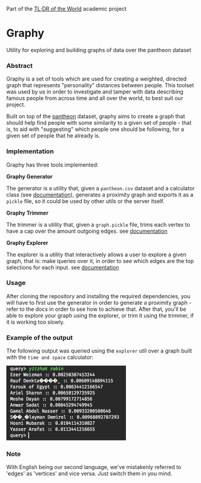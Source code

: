 Part of the [TL;DR of the World](https://tlderofthe.world) academic project

# Graphy
Utility for exploring and building graphs of data over the pantheon dataset

### Abstract

Graphy is a set of tools which are used for creating a weighted, directed graph that represents "personality" distances between people. This toolset was used by us in order to investigate and tamper with data describing famous people from across time and all over the world, to best suit our project.

Built on top of the [pantheon](http://pantheon.media.mit.edu/) dataset, graphy aims to create a graph that should help find people with some similarity to a given set of people - that is, to aid with "suggesting" which people one should be following, for a given set of people that he already is.

### Implementation

Graphy has three tools implemented:

**Graphy Generator**

The generator is a utility that, given a `pantheon.csv` dataset and a calculator class (see [documentation](https://github.com/illBeRoy/famous-quote-feed-data-explorer/blob/master/generator.py)), generates a proximity graph and exports it as a `pickle` file, so it could be used by other utils or the server itself.

**Graphy Trimmer**

The trimmer is a utility that, given a `graph.pickle` file, trims each vertex to have a cap over the amount outgoing edges. see [documentation](https://github.com/illBeRoy/famous-quote-feed-data-explorer/blob/master/trimmer.py)

**Graphy Explorer**

The explorer is a utility that interactively allows a user to explore a given graph, that is: make queries over it, in order to see which edges are the top selections for each input. see [documentation](https://github.com/illBeRoy/famous-quote-feed-data-explorer/blob/master/explorer.py)

### Usage

After cloning the repository and installing the required dependencies, you will have to first use the generator in order to generate a proximity graph - refer to the docs in order to see how to achieve that. After that, you'll be able to explore your graph using the explorer, or trim it using the trimmer, if it is working too slowly.

### Example of the output

The following output was queried using the `explorer` util over a graph built with the `time and space` calculator:

![example](explorer.png)



### Note

With English being our second language, we've mistakenly referred to 'edges' as 'vertices' and vice versa. Just switch them in you mind.
